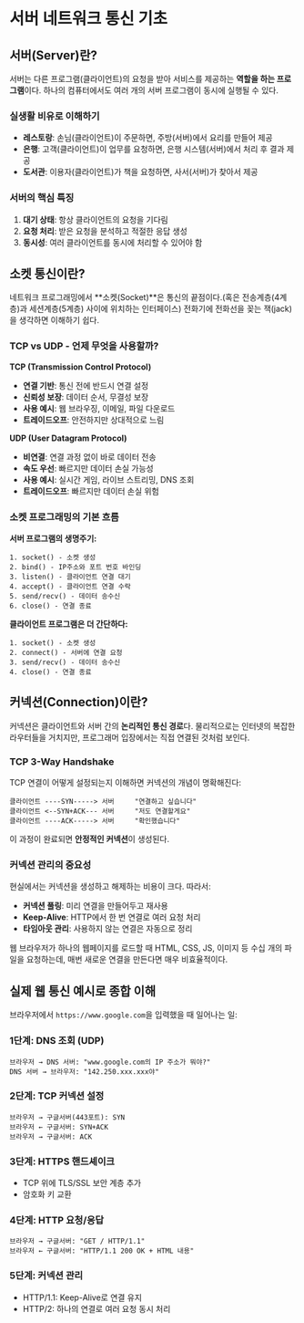 # 서버 네트워크 통신 기초

## 서버(Server)란?

서버는 다른 프로그램(클라이언트)의 요청을 받아 서비스를 제공하는 **역할을 하는 프로그램**이다. 하나의 컴퓨터에서도 여러 개의 서버 프로그램이 동시에 실행될 수 있다.

### 실생활 비유로 이해하기

- **레스토랑**: 손님(클라이언트)이 주문하면, 주방(서버)에서 요리를 만들어 제공
- **은행**: 고객(클라이언트)이 업무를 요청하면, 은행 시스템(서버)에서 처리 후 결과 제공
- **도서관**: 이용자(클라이언트)가 책을 요청하면, 사서(서버)가 찾아서 제공

### 서버의 핵심 특징

1. **대기 상태**: 항상 클라이언트의 요청을 기다림
2. **요청 처리**: 받은 요청을 분석하고 적절한 응답 생성
3. **동시성**: 여러 클라이언트를 동시에 처리할 수 있어야 함

## 소켓 통신이란?

네트워크 프로그래밍에서 **소켓(Socket)**은 통신의 끝점이다.(혹은 전송계층(4계층)과 세션계층(5계층) 사이에 위치하는 인터페이스) 전화기에 전화선을 꽂는 잭(jack)을 생각하면 이해하기 쉽다.

### TCP vs UDP - 언제 무엇을 사용할까?

**TCP (Transmission Control Protocol)**

- **연결 기반**: 통신 전에 반드시 연결 설정
- **신뢰성 보장**: 데이터 순서, 무결성 보장
- **사용 예시**: 웹 브라우징, 이메일, 파일 다운로드
- **트레이드오프**: 안전하지만 상대적으로 느림

**UDP (User Datagram Protocol)**

- **비연결**: 연결 과정 없이 바로 데이터 전송
- **속도 우선**: 빠르지만 데이터 손실 가능성
- **사용 예시**: 실시간 게임, 라이브 스트리밍, DNS 조회
- **트레이드오프**: 빠르지만 데이터 손실 위험

### 소켓 프로그래밍의 기본 흐름

**서버 프로그램의 생명주기:**

```
1. socket() - 소켓 생성
2. bind() - IP주소와 포트 번호 바인딩
3. listen() - 클라이언트 연결 대기
4. accept() - 클라이언트 연결 수락
5. send/recv() - 데이터 송수신
6. close() - 연결 종료
```

**클라이언트 프로그램은 더 간단하다:**

```
1. socket() - 소켓 생성
2. connect() - 서버에 연결 요청
3. send/recv() - 데이터 송수신
4. close() - 연결 종료
```

## 커넥션(Connection)이란?

커넥션은 클라이언트와 서버 간의 **논리적인 통신 경로**다. 물리적으로는 인터넷의 복잡한 라우터들을 거치지만, 프로그래머 입장에서는 직접 연결된 것처럼 보인다.

### TCP 3-Way Handshake

TCP 연결이 어떻게 설정되는지 이해하면 커넥션의 개념이 명확해진다:

```
클라이언트 ----SYN-----> 서버     "연결하고 싶습니다"
클라이언트 <--SYN+ACK--- 서버     "저도 연결할게요"
클라이언트 ----ACK-----> 서버     "확인했습니다"
```

이 과정이 완료되면 **안정적인 커넥션**이 생성된다.

### 커넥션 관리의 중요성

현실에서는 커넥션을 생성하고 해제하는 비용이 크다. 따라서:

- **커넥션 풀링**: 미리 연결을 만들어두고 재사용
- **Keep-Alive**: HTTP에서 한 번 연결로 여러 요청 처리
- **타임아웃 관리**: 사용하지 않는 연결은 자동으로 정리

웹 브라우저가 하나의 웹페이지를 로드할 때 HTML, CSS, JS, 이미지 등 수십 개의 파일을 요청하는데, 매번 새로운 연결을 만든다면 매우 비효율적이다.

## 실제 웹 통신 예시로 종합 이해

브라우저에서 `https://www.google.com`을 입력했을 때 일어나는 일:

### 1단계: DNS 조회 (UDP)

```
브라우저 → DNS 서버: "www.google.com의 IP 주소가 뭐야?"
DNS 서버 → 브라우저: "142.250.xxx.xxx야"
```

### 2단계: TCP 커넥션 설정

```
브라우저 → 구글서버(443포트): SYN
브라우저 ← 구글서버: SYN+ACK
브라우저 → 구글서버: ACK
```

### 3단계: HTTPS 핸드셰이크

- TCP 위에 TLS/SSL 보안 계층 추가
- 암호화 키 교환

### 4단계: HTTP 요청/응답

```
브라우저 → 구글서버: "GET / HTTP/1.1"
브라우저 ← 구글서버: "HTTP/1.1 200 OK + HTML 내용"
```

### 5단계: 커넥션 관리

- HTTP/1.1: Keep-Alive로 연결 유지
- HTTP/2: 하나의 연결로 여러 요청 동시 처리
